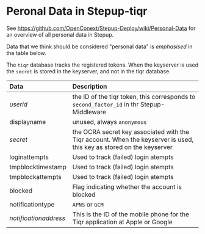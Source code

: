 # Peronal Data in Stepup-tiqr

See https://github.com/OpenConext/Stepup-Deploy/wiki/Personal-Data for an overview of all personal data in Stepup.

Data that we think should be considered "personal data" is *emphasised* in the table below.

The `tiqr` database tracks the registered tokens. When the keyserver is used the `secret` is stored in the keyserver, and not in the tiqr database.

| Data                  | Description                                                                                                           |
|:----------------------|:----------------------------------------------------------------------------------------------------------------------|
| *userid*              | the ID of the tiqr token, this corresponds to `second_factor_id` in thr Stepup-Middleware                             |
| displayname           | unused, always `anonymous`                                                                                            |
| *secret*              | the OCRA secret key associated with the Tiqr account. When the keyserver is used, this key as stored on the keyserver |
| loginattempts         | Used to track (failed) login atempts                                                                                  |
| tmpblocktimestamp     | Used to track (failed) login atempts                                                                                  |
| tmpblockattempts      | Used to track (failed) login atempts                                                                                  |
| blocked               | Flag indicating whether the account is blocked                                                                        |
| notificationtype      | `APNS` or `GCM`                                                                                                       |
| *notificationaddress* | This is the ID of the mobile phone for the Tiqr application at Apple or Google                                        |
